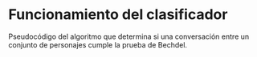 # Funcionamiento del clasificador

Pseudocódigo del algoritmo que determina si una conversación entre un conjunto de personajes cumple la prueba de Bechdel.